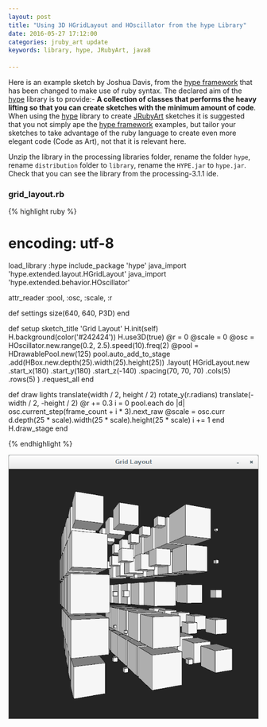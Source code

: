 ```yaml
---
layout: post
title: "Using 3D HGridLayout and HOscillator from the hype Library"
date: 2016-05-27 17:12:00
categories: jruby_art update
keywords: library, hype, JRubyArt, java8

---
```


Here is an example sketch by Joshua Davis, from the [hype framework][hype_framework] that has been changed to make use of ruby syntax.
The declared aim of the [hype][hype_library] library is to provide:-
__A collection of classes that performs the heavy lifting so that you can create sketches with the minimum amount of code__. When using the [hype][hype_library] library to create [JRubyArt][jruby_art] sketches it is suggested that you not simply ape the [hype framework][hype_framework] examples, but tailor your sketches to take advantage of the ruby language to create even more elegant code (Code as Art), not that it is relevant here. 

Unzip the library in the processing libraries folder, rename the folder `hype`, rename `distribution` folder to `library`, rename the `HYPE.jar` to `hype.jar`. Check that you can see the library from the processing-3.1.1 ide.  

### grid_layout.rb ###

{% highlight ruby %}

# encoding: utf-8
load_library :hype
include_package 'hype'
java_import 'hype.extended.layout.HGridLayout'
java_import 'hype.extended.behavior.HOscillator'

attr_reader :pool, :osc, :scale, :r

def settings
  size(640, 640, P3D)
end

def setup
  sketch_title 'Grid Layout'
  H.init(self)
  H.background(color('#242424'))
  H.use3D(true)
  @r = 0
  @scale = 0
  @osc = HOscillator.new.range(0.2, 2.5).speed(10).freq(2)
  @pool = HDrawablePool.new(125)
  pool.auto_add_to_stage
      .add(HBox.new.depth(25).width(25).height(25))
      .layout(
        HGridLayout.new
                   .start_x(180)
                   .start_y(180)
                   .start_z(-140)
                   .spacing(70, 70, 70)
                   .cols(5)
                   .rows(5)
      )
      .request_all
end

def draw
  lights
  translate(width / 2, height / 2)
  rotate_y(r.radians)
  translate(-width / 2, -height / 2)
  @r += 0.3
  i = 0
  pool.each do |d|
    osc.current_step(frame_count + i * 3).next_raw
    @scale = osc.curr
    d.depth(25 * scale).width(25 * scale).height(25 * scale)
    i += 1
  end
  H.draw_stage
end

{% endhighlight %}

<img src="/assets/grid_layout.png" />

[jruby_art]:https://ruby-processing.github.io/index.html
[hype_library]:https://github.com/hype/HYPE_Processing
[hype_framework]:http://www.hypeframework.org/
